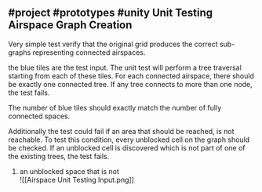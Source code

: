 #project #prototypes #unity 
Unit Testing Airspace Graph Creation
--

Very simple test verify that the original grid produces the correct sub-graphs representing connected airspaces.  

the blue tiles are the test input.  The unit test will perform a tree traversal starting from each of these tiles.   For each connected airspace, there should be exactly one connected tree. If any tree connects to more than one node, the test fails.  

The number of blue tiles should exactly match the number of fully connected spaces.

Additionally the test could fail if an area that should be reached, is not reachable.  To test this condition, every unblocked cell on the graph should be checked.  If an unblocked cell is discovered which is not part of one of the existing trees, the test fails.
1. an unblocked space that is not  
![[Airspace Unit Testing Input.png]]
